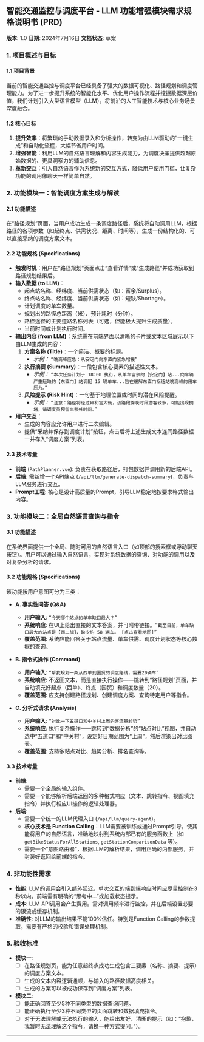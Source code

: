 ## **智能交通监控与调度平台 - LLM 功能增强模块需求规格说明书 (PRD)**

**版本**: 1.0
**日期**: 2024年7月16日
**文档状态**: 草案

### **1. 项目概述与目标**

#### 1.1 项目背景

当前的智能交通监控与调度平台已经具备了强大的数据可视化、路径规划和调度管理能力。为了进一步提升系统的智能化水平、优化用户操作流程并挖掘数据深层价值，我们计划引入大型语言模型（LLM），将前沿的人工智能技术与核心业务场景深度融合。

#### 1.2 核心目标

1.  **提升效率**：将繁琐的手动数据录入和分析操作，转变为由LLM驱动的“一键生成”和自动化流程，大幅节省用户时间。
2.  **增强智能**：利用LLM的自然语言理解和内容生成能力，为调度决策提供超越原始数据的、更具洞察力的辅助信息。
3.  **革新交互**：引入自然语言作为系统新的交互方式，降低用户使用门槛，让复杂功能的调用像聊天一样简单自然。

### **2. 功能模块一：智能调度方案生成与解读**

#### 2.1 功能描述

在“路径规划”页面，当用户成功生成一条调度路径后，系统将自动调用LLM，根据路径的各项参数（如起终点、供需状况、距离、时间等），生成一份结构化的、可以直接采纳的调度方案文本。

#### 2.2 功能规格 (Specifications)

*   **触发时机**：用户在“路径规划”页面点击“查看详情”或“生成路径”并成功获取到路径规划结果后。
*   **输入数据 (to LLM)**：
    *   起点站名称、经纬度、当前供需状态（如：富余/Surplus）。
    *   终点站名称、经纬度、当前供需状态（如：短缺/Shortage）。
    *   计划调度的单车数量。
    *   规划出的路径总距离（米）、预计耗时（分钟）。
    *   路径途径的主要道路名称列表（可选，但能极大提升生成质量）。
    *   当前时间或计划执行时间。
*   **输出内容 (from LLM)**：系统需在前端界面以清晰的卡片或文本区域展示以下由LLM生成的内容：
    1.  **方案名称 (Title)**：一个简洁、概要的标题。
        *   *示例：* `“晚高峰应急：从安定门向东直门紧急增援”`
    2.  **执行摘要 (Summary)**：一段包含核心要素的描述性文本。
        *   *示例：* `“本次任务计划于 18:00 执行，从单车富余的【安定门】站...向车辆严重短缺的【东直门】站调配 15 辆单车...旨在缓解东直门枢纽站晚高峰的用车压力。”`
    3.  **风险提示 (Risk Hint)**：一句基于地理位置或时间的潜在风险提醒。
        *   *示例：* `“注意：路径将经过雍和宫大街，该路段傍晚时段游客较多，可能出现拥堵，请调度员预留出额外时间。”`
*   **用户交互**：
    *   生成的内容应允许用户进行二次编辑。
    *   提供“采纳并保存到调度计划”按钮，点击后将上述生成文本连同路径数据一并存入“调度方案”列表。

#### 2.3 技术考量

*   **前端** (`PathPlanner.vue`): 负责在获取路径后，打包数据并调用新的后端API。
*   **后端**: 需新增一个API端点 (`/api/llm/generate-dispatch-summary`)，负责与LLM服务进行交互。
*   **Prompt工程**: 核心是设计高质量的Prompt，引导LLM稳定地按要求格式输出内容。

### **3. 功能模块二：全局自然语言查询与指令**

#### 3.1 功能描述

在系统界面提供一个全局、随时可用的自然语言入口（如顶部的搜索框或浮动聊天按钮）。用户可以通过输入自然语言，实现对系统数据的查询、对功能的调用以及对复杂分析的请求。

#### 3.2 功能规格 (Specifications)

该功能按用户意图可分为三类：

*   **A. 事实性问答 (Q&A)**
    *   **用户输入**: `“今天哪个站点的单车缺口最大？”`
    *   **系统响应**: 在UI上给出直接的文本答案，并可附带链接。`“截至目前，单车缺口最大的站点是【西二旗】，缺少约 58 辆车。 [点击查看地图]”`
    *   **覆盖范围**: 系统应能回答关于站点流量、单车供需、调度计划状态等核心数据的查询。

*   **B. 指令式操作 (Command)**
    *   **用户输入**: `“帮我规划一条从西单到国贸的调度路线，需要20辆车”`
    *   **系统响应**: 不返回文本，而是直接执行操作——跳转到“路径规划”页面，并自动填充好起点（西单）、终点（国贸）和调度数量（20）。
    *   **覆盖范围**: 应支持创建路径规划、创建调度方案、查询特定用户等指令。

*   **C. 分析式请求 (Analysis)**
    *   **用户输入**: `“对比一下五道口和中关村上周的客流量趋势”`
    *   **系统响应**: 执行复杂操作——跳转到“数据分析”的“站点对比”视图，并自动选中“五道口”和“中关村”，设定好日期范围为“上周”，然后渲染出对比图表。
    *   **覆盖范围**: 支持多站点对比、趋势分析、排名查询等。

#### 3.3 技术考量

*   **前端**:
    *   需要一个全局的输入组件。
    *   需要一个能够解析后端返回的多种格式响应（文本、跳转指令、视图填充指令）并执行相应UI操作的逻辑处理器。
*   **后端**:
    *   需要一个统一的LLM代理入口 (`/api/llm/query-agent`)。
    *   **核心技术是 Function Calling**：LLM需要被训练或通过Prompt引导，使其能将用户的自然语言，准确地映射到系统内部已有的服务函数上（如 `getBikeStatusForAllStations`, `getStationComparisonData` 等）。
    *   需要一个“意图路由器”，根据LLM的解析结果，调用正确的内部服务，并封装好返回给前端的指令。

### **4. 非功能性需求**

*   **性能**: LLM的调用会引入额外延迟。单次交互的端到端响应时间应尽量控制在3秒以内。前端需有明确的“思考中...”或加载状态提示。
*   **成本**: LLM API调用会产生费用。需对调用频率进行监控，并在后端设置必要的限流或缓存机制。
*   **准确性**: 对LLM的输出结果不能100%信任。特别是Function Calling的参数提取，需要有严格的校验和错误处理机制。

### **5. 验收标准**

*   **模块一**:
    *   [ ] 在路径规划页，能为任意起终点成功生成包含三要素（名称、摘要、提示）的调度方案文本。
    *   [ ] 生成的文本内容逻辑通顺，与输入的路径数据高度相关。
    *   [ ] 生成的方案可以被成功保存到“调度方案”列表。
*   **模块二**:
    *   [ ] 能正确回答至少5种不同类型的数据查询问题。
    *   [ ] 能正确执行至少3种不同类型的页面跳转和数据填充指令。
    *   [ ] 对于无法理解或无法执行的输入，能给出友好、清晰的提示（如：“抱歉，我暂时无法理解这个指令，请换一种方式提问。”）。

--- 